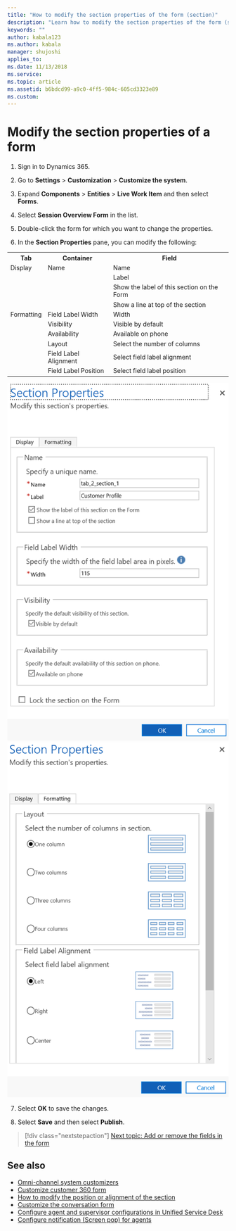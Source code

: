 ```yaml
---
title: "How to modify the section properties of the form (section)"
description: "Learn how to modify the section properties of the form (section)"
keywords: ""
author: kabala123
ms.author: kabala
manager: shujoshi
applies_to: 
ms.date: 11/13/2018
ms.service: 
ms.topic: article
ms.assetid: b6bdcd99-a9c0-4ff5-984c-605cd3323e89
ms.custom: 
---
```


# Modify the section properties of a form

1.  Sign in to Dynamics 365.

2.  Go to **Settings** > **Customization** > **Customize the system**.

3.  Expand **Components** > **Entities** > **Live Work Item** and then select **Forms**.

4.  Select **Session Overview Form** in the list.

5.  Double-click the form for which you want to change the properties.

6.  In the **Section Properties** pane, you can modify the following:

<table>
 <tr> 
    <th>Tab</th>
    <th>Container</th>
    <th>Field</th>
 </tr>
 <tr>
    <td>Display</td>
    <td>Name</td>
    <td>Name</td>
  </tr>
   <tr>
    <td rowspan="3"></td>
    <td rowspan="3"></td>
    <td>Label</td>
  </tr>
   <tr>
    <td>Show the label of this section on the Form</td>
  </tr>
   <tr>
    <td>Show a line at top of the section</td>
  </tr>    
  <tr>
    <td>Formatting</td>
    <td>Field Label Width</td>
    <td>Width</td>
  </tr>
  <tr>
    <td rowspan="5"></td>
    <td>Visibility</td>
    <td>Visible by default</td>
  </tr>
  <tr>
    <td>Availability</td>
    <td>Available on phone</td>
  </tr>
  <tr>
    <td>Layout</td>
    <td>Select the number of columns</td>
  </tr>
  <tr>
    <td>Field Label Alignment</td>
    <td>Select field label alignment</td>
  </tr>
  <tr>
    <td>Field Label Position</td>
    <td>Select field label position</td>
  </tr>  
</table>

![modify cusomter 360 form section properties display tab](../media/oc-crm-modify-customer360form-section-properties-display.png "Modify cusomter 360 form section properties formatting tab") ![modify cusomter 360 form section properties formatting tab](../media/oc-crm-modify-customer360form-section-properties-formatting.png "Modify cusomter 360 form section properties display tab")  

7.  Select **OK** to save the changes.

8.  Select **Save** and then select **Publish**.

> [!div class="nextstepaction"]
> [Next topic: Add or remove the fields in the form](add-remove-fields-form-section.md)

## See also

- [Omni-channel system customizers](omni-channel-engagement-hub-customizer.md)
- [Customize customer 360 form](customize-customer-360-page.md)
- [How to modify the position or alignment of the section](how-modify-position-alignment-form-section-customer360.md)
- [Customize the conversation form](customize-conversation-form.md)
- [Configure agent and supervisor configurations in Unified Service Desk](create-agent-supervisor-configurations-unified-service-desk.md)
- [Configure notification (Screen pop) for agents](configure-notification-screen-pop-agents.md)